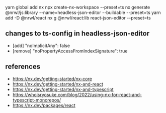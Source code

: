 yarn global add nx
npx create-nx-workspace --preset=ts
nx generate @nrwl/js:library --name=headless-json-editor --buildable --preset=ts
yarn add -D @nrwl/react
nx g @nrwl/react:lib react-json-editor --preset=ts

## changes to ts-config in headless-json-editor

- [add] "noImplicitAny": false
- [remove] "noPropertyAccessFromIndexSignature": true

## references

- https://nx.dev/getting-started/nx-core
- https://nx.dev/getting-started/nx-and-react
- https://nx.dev/getting-started/nx-and-typescript
- https://whoisryosuke.com/blog/2022/using-nx-for-react-and-typescript-monorepos/
- https://nx.dev/packages/react
